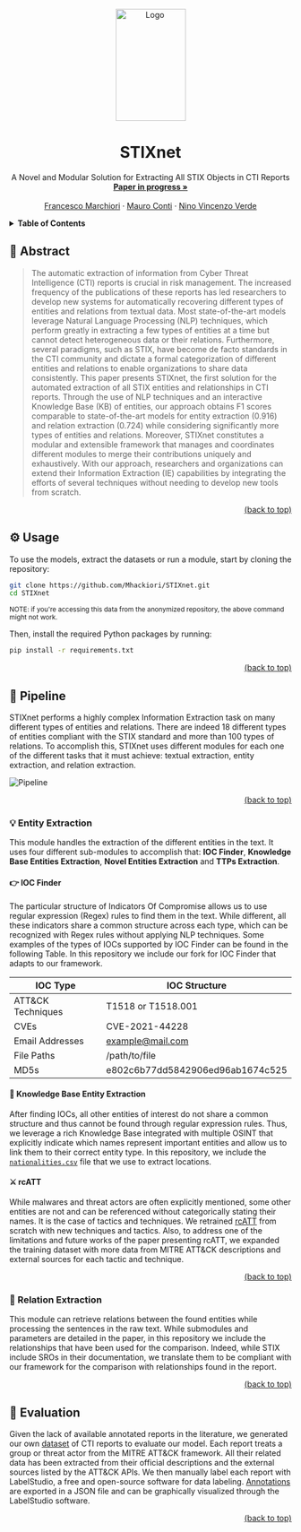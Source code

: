 <div id="top"></div>
<!-- PROJECT LOGO -->
<br />
<div align="center">
  <a href="https://github.com/Mhackiori/STIXnet">
    <img src="https://i.postimg.cc/KjsPjt3v/logo.png" alt="Logo" width="125" height="200">
  </a>

  <h1 align="center">STIXnet</h1>

  <p align="center">
    A Novel and Modular Solution for Extracting All STIX Objects in CTI Reports
    <br />
    <a href=""><strong>Paper in progress »</strong></a>
    <br />
    <br />
    <a href="https://www.math.unipd.it/~fmarchio/">Francesco Marchiori</a>
    ·
    <a href="https://www.math.unipd.it/~conti/">Mauro Conti</a>
    ·
    <a href="https://www.linkedin.com/in/ninoverde/">Nino Vincenzo Verde</a>
  </p>
</div>

<!-- TABLE OF CONTENTS -->
<details>
  <summary><strong>Table of Contents</strong></summary>
  <ol>
    <li>
      <a href="#abstract">Abstract</a>
    </li>
    <li>
      <a href="#usage">Usage</a>
    </li>
    <li>
      <a href="#pipeline">Pipeline</a>
      <ul>
        <li><a href="#entityextraction">Entity Extraction</a></li>
        <ul>
          <li><a href="#iocfinder">IOC Finder</a></li>
          <li><a href="#kb">Knowledge Base Entity Extraction</a></li>
          <li><a href="#rcatt">rcATT</a></li>
        </ul>
        <li><a href="#relationextraction">Relation Extraction</a></li>
      </ul>
    </li>
    <li>
      <a href="#evaluation">Evaluation</a>
    </li>
  </ol>
</details>


<div id="abstract"></div>

## 🧩 Abstract

>The automatic extraction of information from Cyber Threat Intelligence (CTI) reports is crucial in risk management. The increased frequency of the publications of these reports has led researchers to develop new systems for automatically recovering different types of entities and relations from textual data. Most state-of-the-art models leverage Natural Language Processing (NLP) techniques, which perform greatly in extracting a few types of entities at a time but cannot detect heterogeneous data or their relations. Furthermore, several paradigms, such as STIX, have become de facto standards in the CTI community and dictate a formal categorization of different entities and relations to enable organizations to share data consistently. This paper presents STIXnet, the first solution for the automated extraction of all STIX entities and relationships in CTI reports. Through the use of NLP techniques and an interactive Knowledge Base (KB) of entities, our approach obtains F1 scores comparable to state-of-the-art models for entity extraction (0.916) and relation extraction (0.724) while considering significantly more types of entities and relations. Moreover, STIXnet constitutes a modular and extensible framework that manages and coordinates different modules to merge their contributions uniquely and exhaustively. With our approach, researchers and organizations can extend their Information Extraction (IE) capabilities by integrating the efforts of several techniques without needing to develop new tools from scratch.

<p align="right"><a href="#top">(back to top)</a></p>
<div id="usage"></div>

## ⚙️ Usage

To use the models, extract the datasets or run a module, start by cloning the repository:

```bash
git clone https://github.com/Mhackiori/STIXnet.git
cd STIXnet
```
<sup>NOTE: if you're accessing this data from the anonymized repository, the above command might not work.</sup>

Then, install the required Python packages by running:

```bash
pip install -r requirements.txt
```

<p align="right"><a href="#top">(back to top)</a></p>
<div id="pipeline"></div>

## 👷 Pipeline

STIXnet performs a highly complex Information Extraction task on many different types of entities and relations. There are indeed 18 different types of entities compliant with the STIX standard and more than 100 types of relations. To accomplish this, STIXnet uses different modules for each one of the different tasks that it must achieve: textual extraction, entity extraction, and relation extraction.

![Pipeline](https://i.postimg.cc/2ykXpdhH/04-Pipeline3-1.png "Pipeline")

<p align="right"><a href="#top">(back to top)</a></p>
<div id="entityextraction"></div>

### 💡 Entity Extraction

This module handles the extraction of the different entities in the text. It uses four different sub-modules to accomplish that: **IOC Finder**, **Knowledge Base Entities Extraction**, **Novel Entities Extraction** and **TTPs Extraction**.

<div id="iocfinder"></div>

#### 👉 IOC Finder

The particular structure of Indicators Of Compromise allows us to use regular expression (Regex) rules to find them in the text. While different, all these indicators share a common structure across each type, which can be recognized with Regex rules without applying NLP techniques. Some examples of the types of IOCs supported by IOC Finder can be found in the following Table. In this repository we include our fork for IOC Finder that adapts to our framework.

| **IOC Type** | **IOC Structure**                |
|-----------------------|-------------------------------------------|
| ATT&CK Techniques     | T1518 or T1518.001 |
| CVEs                  | CVE-2021-44228                   |
| Email Addresses       | example@mail.com                 |
| File Paths            | /path/to/file                    |
| MD5s                  | e802c6b77dd5842906ed96ab1674c525 |

<div id="kb"></div>

#### 📙 Knowledge Base Entity Extraction

After finding IOCs, all other entities of interest do not share a common structure and thus cannot be found through regular expression rules. Thus, we leverage a rich Knowledge Base integrated with multiple OSINT that explicitly indicate which names represent important entities and allow us to link them to their correct entity type. In this repository, we include the [`nationalities.csv`](https://github.com/Mhackiori/STIXnet/blob/main/Entity-Extraction/Knowledge-Base/nationalities.csv) file that we use to extract locations.

<div id="rcatt"></div>

#### ⚔️ rcATT

While malwares and threat actors are often explicitly mentioned, some other entities are not and can be referenced without categorically stating their names. It is the case of tactics and techniques. We retrained [rcATT](https://github.com/vlegoy/rcATT) from scratch with new techniques and tactics. Also, to address one of the limitations and future works of the paper presenting rcATT, we expanded the training dataset with more data from MITRE ATT&CK descriptions and external sources for each tactic and technique.

<p align="right"><a href="#top">(back to top)</a></p>
<div id="relationextraction"></div>

### 🔀 Relation Extraction

This module can retrieve relations between the found entities while processing the sentences in the raw text. While submodules and parameters are detailed in the paper, in this repository we include the relationships that have been used for the comparison. Indeed, while STIX include SROs in their documentation, we translate them to be compliant with our framework for the comparison with relationships found in the report.

<p align="right"><a href="#top">(back to top)</a></p>
<div id="evaluation"></div>

## 🔎 Evaluation

Given the lack of available annotated reports in the literature, we generated our own [dataset](https://github.com/Mhackiori/STIXnet/tree/main/Dataset/Data) of CTI reports to evaluate our model. Each report treats a group or threat actor from the MITRE ATT&CK framework. All their related data has been extracted from their official descriptions and the external sources listed by the ATT&CK APIs. We then manually label each report with LabelStudio, a free and open-source software for data labeling. [Annotations](https://github.com/Mhackiori/STIXnet/blob/main/Dataset/Annotations.json) are exported in a JSON file and can be graphically visualized through the LabelStudio software.

<p align="right"><a href="#top">(back to top)</a></p>
